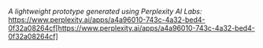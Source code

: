 *A lightweight prototype generated using Perplexity AI Labs:*
https://www.perplexity.ai/apps/a4a96010-743c-4a32-bed4-0f32a08264cf[https://www.perplexity.ai/apps/a4a96010-743c-4a32-bed4-0f32a08264cf]
